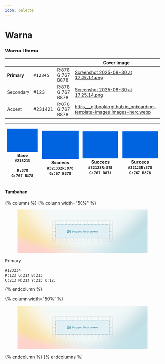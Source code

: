 ```yaml
---
icon: palette
---
```


# Warna

### Warna Utama

<table data-view="cards"><thead><tr><th></th><th></th><th></th><th data-hidden data-card-cover data-type="image">Cover image</th></tr></thead><tbody><tr><td><strong>Primary</strong></td><td><kbd>#12345</kbd></td><td>R:878 G:767 B878</td><td><a href=".gitbook/assets/Screenshot 2025-08-30 at 17.25.14.png">Screenshot 2025-08-30 at 17.25.14.png</a></td></tr><tr><td>Secondary</td><td>#123</td><td>R:878 G:767 B878</td><td><a href=".gitbook/assets/Screenshot 2025-08-30 at 17.25.14.png">Screenshot 2025-08-30 at 17.25.14.png</a></td></tr><tr><td>Accent</td><td>#231421</td><td>R:878 G:767 B878</td><td><a href=".gitbook/assets/https___gitbookio.github.io_onboarding-template-images_images-hero.webp">https___gitbookio.github.io_onboarding-template-images_images-hero.webp</a></td></tr></tbody></table>



| <p><img src=".gitbook/assets/Screenshot 2025-08-30 at 17.25.14.png" alt="" data-size="original"><br>Base<br><code>#213213</code><br></p><p><code>R:878 G:767 B878</code></p> | <p><img src=".gitbook/assets/Screenshot 2025-08-30 at 17.25.14.png" alt=""><br>Succecs<br><code>#321332R:878 G:767 B878</code></p> | <p><img src=".gitbook/assets/Screenshot 2025-08-30 at 17.25.14.png" alt=""><br>Succecs<br><code>#32123R:878 G:767 B878</code></p> | <p><img src=".gitbook/assets/Screenshot 2025-08-30 at 17.25.14.png" alt=""><br>Succecs<br><code>#32123R:878 G:767 B878</code></p> |
| ---------------------------------------------------------------------------------------------------------------------------------------------------------------------------- | ---------------------------------------------------------------------------------------------------------------------------------- | --------------------------------------------------------------------------------------------------------------------------------- | --------------------------------------------------------------------------------------------------------------------------------- |

####

#### Tambahan

{% columns %}
{% column width="50%" %}
<figure><img src=".gitbook/assets/https___gitbookio.github.io_onboarding-template-images_images-hero.webp" alt=""><figcaption></figcaption></figure>

Primary

```
#123234
R:123 G:213 B:213
C:213 M:213 Y:213 K:123
```
{% endcolumn %}

{% column width="50%" %}
<figure><img src=".gitbook/assets/https___gitbookio.github.io_onboarding-template-images_images-hero.webp" alt=""><figcaption></figcaption></figure>
{% endcolumn %}
{% endcolumns %}

